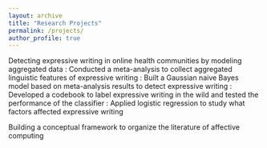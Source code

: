 ```yaml
---
layout: archive
title: "Research Projects"
permalink: /projects/
author_profile: true
---
```


Detecting expressive writing in online health communities by modeling aggregated data
:   Conducted a meta-analysis to collect aggregated linguistic features of expressive writing
:   Built a Gaussian naive Bayes model based on meta-analysis results to detect expressive writing
:   Developed a codebook to label expressive writing in the wild and tested the performance of the classifier
:   Applied logistic regression to study what factors affected expressive writing  

Building a conceptual framework to organize the literature of affective computing